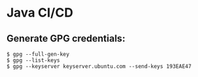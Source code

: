 # Java CI/CD


## Generate GPG credentials:

```shell
$ gpg --full-gen-key
$ gpg --list-keys
$ gpg --keyserver keyserver.ubuntu.com --send-keys 193EAE47



```

##
